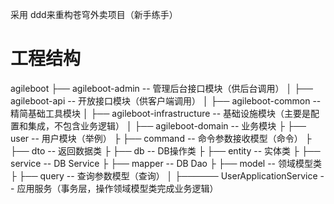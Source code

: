 采用 ddd来重构苍穹外卖项目（新手练手）
<h1>工程结构</h1>
agileboot
├── agileboot-admin -- 管理后台接口模块（供后台调用）
│
├── agileboot-api -- 开放接口模块（供客户端调用）
│
├── agileboot-common -- 精简基础工具模块
│
├── agileboot-infrastructure -- 基础设施模块（主要是配置和集成，不包含业务逻辑）
│
├── agileboot-domain -- 业务模块
├    ├── user -- 用户模块（举例）
├         ├── command -- 命令参数接收模型（命令）
├         ├── dto -- 返回数据类
├         ├── db -- DB操作类
├              ├── entity -- 实体类
├              ├── service -- DB Service
├              ├── mapper -- DB Dao
├         ├── model -- 领域模型类
├         ├── query -- 查询参数模型（查询）
│         ├────── UserApplicationService -- 应用服务（事务层，操作领域模型类完成业务逻辑）
